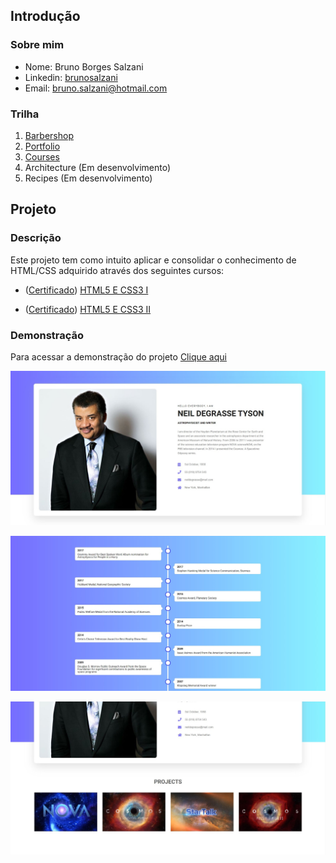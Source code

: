 ## Introdução

### Sobre mim
* Nome: Bruno Borges Salzani
* Linkedin: <a href="https://www.linkedin.com/in/brunosalzani/" target="_blank">brunosalzani</a>
* Email: <a href="mailto:bruno.salzani@hotmail.com" target="_blank">bruno.salzani@hotmail.com</a>

### Trilha
1. <a href="https://github.com/bruno-salzani/project-html-barbershop" target="_blank">Barbershop</a>
2. <a href="https://github.com/bruno-salzani/project-html-portfolio" target="_blank">Portfolio</a>
3. <a href="https://github.com/bruno-salzani/project-html-courses" target="_blank">Courses</a>
4. Architecture (Em desenvolvimento)
5. Recipes (Em desenvolvimento)

## Projeto

### Descrição
Este projeto tem como intuito aplicar e consolidar o conhecimento de HTML/CSS adquirido através dos seguintes cursos:

* (<a href="https://cursos.alura.com.br/certificate/6ac2fe58-1b2c-436c-bdbc-0824b9ccc1a5" target="_blank">Certificado</a>) 
<a href="https://cursos.alura.com.br/course/introducao-html-css" target="_blank">HTML5 E CSS3 I</a>

* (<a href="https://cursos.alura.com.br/certificate/b97424a9-97bc-4077-8091-8d0bd1ff247c" target="_blank">Certificado</a>) 
<a href="https://cursos.alura.com.br/course/avancando-html-css" target="_blank">HTML5 E CSS3 II</a>

### Demonstração
Para acessar a demonstração do projeto <a href="https://bruno-salzani.github.io/project-html-presentation/" target="_blank">Clique aqui</a>

![GitHub Logo](/src/assets/img/thumb/thumb_1.jpg)

![GitHub Logo](/src/assets/img/thumb/thumb_3.jpg)

![GitHub Logo](/src/assets/img/thumb/thumb_2.jpg)
